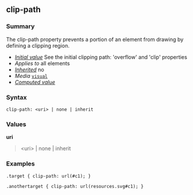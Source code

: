 ## clip-path

### Summary

The clip-path property prevents a portion of an element from drawing by defining a clipping region.

* _[Initial value][0]_ See the initial clipping path: 'overflow' and 'clip' properties
* _Applies to_ all elements
* _[Inherited][1]_ no
* _Media_ [`visual`][2]
* _[Computed value][3]_

### Syntax

    clip-path: <uri> | none | inherit

### Values

**uri**

> <uri\> | none | inherit

### Examples

    .target { clip-path: url(#c1); }
    
    .anothertarget { clip-path: url(resources.svg#c1); }



[0]: https://developer.mozilla.org/en/docs/CSS/initial_value
[1]: https://developer.mozilla.org/en/docs/CSS/inheritance
[2]: https://developer.mozilla.org/en/docs/Web/CSS/Media/Visual "The documentation about this has not yet been written; please consider contributing!"
[3]: https://developer.mozilla.org/en/docs/CSS/computed_value